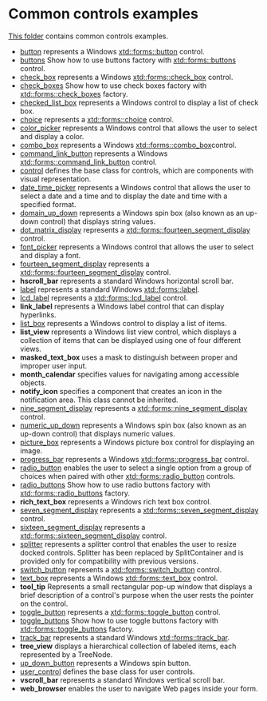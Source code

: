 # Common controls examples

[This folder](.) contains common controls examples.

* [button](button/README.md) represents a Windows [xtd::forms::button](../../../src/xtd.forms/include/xtd/forms/button.h) control.
* [buttons](buttons/README.md) Show how to use buttons factory with [xtd::forms::buttons](../../../src/xtd.forms/include/xtd/forms/buttons.h) control.
* [check_box](check_box/README.md) represents a Windows [xtd::forms::check_box](../../../src/xtd.forms/include/xtd/forms/check_box.h) control.
* [check_boxes](check_boxes/README.md) Show how to use check boxes factory with [xtd::forms::check_boxes](../../../src/xtd.forms/include/xtd/forms/check_boxes.h) factory.
* [checked_list_box](checked_list_box/README.md) represents a Windows control to display a list of check box.
* [choice](choice/README.md) represents a [xtd::forms::choice](../../../src/xtd.forms/include/xtd/forms/choice.h) control.
* [color_picker](color_picker/README.md) represents a Windows control that allows the user to select and display a color.
* [combo_box](combo_box/README.md) represents a Windows [xtd::forms::combo_box](../../../src/xtd.forms/include/xtd/forms/combo_box.h)control.
* [command_link_button](command_link_button/README.md) represents a Windows [xtd::forms::command_link_button](../../../src/xtd.forms/include/xtd/forms/command_link_button.h) control.
* [control](control/README.md) defines the base class for controls, which are components with visual representation.
* [date_time_picker](date_time_picker/README.md) represents a Windows control that allows the user to select a date and a time and to display the date and time with a specified format.
* [domain_up_down](domain_up_down/README.md) represents a Windows spin box (also known as an up-down control) that displays string values.
* [dot_matrix_display](dot_matrix_display/README.md) represents a [xtd::forms::fourteen_segment_display](../../../src/xtd.forms/include/xtd/forms/dot_matrix_display.h) control.
* [font_picker](font_picker/README.md) represents a Windows control that allows the user to select and display a font.
* [fourteen_segment_display](fourteen_segment_display/README.md) represents a [xtd::forms::fourteen_segment_display](../../../src/xtd.forms/include/xtd/forms/fourteen_segment_display.h) control.
* **hscroll_bar** represents a standard Windows horizontal scroll bar.
* [label](label/README.md) represents a standard Windows [xtd::forms::label](../../../src/xtd.forms/include/xtd/forms/label.h).
* [lcd_label](lcd_label/README.md) represents a [xtd::forms::lcd_label](../../../src/xtd.forms/include/xtd/forms/lcd_label.h) control.
* **link_label** represents a Windows label control that can display hyperlinks.
* [list_box](list_box/README.md) represents a Windows control to display a list of items.
* **list_view** represents a Windows list view control, which displays a collection of items that can be displayed using one of four different views.
* **masked_text_box** uses a mask to distinguish between proper and improper user input.
* **month_calendar** specifies values for navigating among accessible objects.
* **notify_icon** specifies a component that creates an icon in the notification area. This class cannot be inherited.
* [nine_segment_display](nine_segment_display/README.md) represents a [xtd::forms::nine_segment_display](../../../src/xtd.forms/include/xtd/forms/nine_segment_display.h) control.
* [numeric_up_down](numeric_up_down/README.md) represents a Windows spin box (also known as an up-down control) that displays numeric values.
* [picture_box](picture_box/README.md) represents a Windows picture box control for displaying an image.
* [progress_bar](progress_bar/README.md) represents a Windows [xtd::forms::progress_bar](../../../src/xtd.forms/include/xtd/forms/progress_bar.h) control.
* [radio_button](radio_button/README.md) enables the user to select a single option from a group of choices when paired with other [xtd::forms::radio_button](../../../src/xtd.forms/include/xtd/forms/radio_button.h) controls.
* [radio_buttons](radio_buttons/README.md) Show how to use radio buttons factory with [xtd::forms::radio_buttons](../../../src/xtd.forms/include/xtd/forms/radio_buttons.h) factory.
* **rich_text_box** represents a Windows rich text box control.
* [seven_segment_display](seven_segment_display/README.md) represents a [xtd::forms::seven_segment_display](../../../src/xtd.forms/include/xtd/forms/seven_segment_display.h) control.
* [sixteen_segment_display](sixteen_segment_display/README.md) represents a [xtd::forms::sixteen_segment_display](../../../src/xtd.forms/include/xtd/forms/sixteen_segment_display.h) control.
* [splitter](splitter/README.md) represents a splitter control that enables the user to resize docked controls. Splitter has been replaced by SplitContainer and is provided only for compatibility with previous versions.
* [switch_button](switch_button/README.md) represents a [xtd::forms::switch_button](../../../src/xtd.forms/include/xtd/forms/switch_button.h) control.
* [text_box](text_box/README.md) represents a Windows [xtd::forms::text_box](../../../src/xtd.forms/include/xtd/forms/text_box.h) control.
* **tool_tip** Represents a small rectangular pop-up window that displays a brief description of a control's purpose when the user rests the pointer on the control.
* [toggle_button](toggle_button/README.md) represents a [xtd::forms::toggle_button](../../../src/xtd.forms/include/xtd/forms/toggle_button.h) control.
* [toggle_buttons](toggle_buttons/README.md) Show how to use toggle buttons factory with [xtd::forms::toggle_buttons](../../../src/xtd.forms/include/xtd/forms/toggle_buttons.h) factory.
* [track_bar](track_bar/README.md) represents a standard Windows [xtd::forms::track_bar](../../../src/xtd.forms/include/xtd/forms/track_bar.h).
* **tree_view** displays a hierarchical collection of labeled items, each represented by a TreeNode.
* [up_down_button](up_down_button/README.md) represents a Windows spin button.
* [user_control](user_control/README.md) defines the base class for user controls.
* **vscroll_bar** represents a standard Windows vertical scroll bar.
* **web_browser** enables the user to navigate Web pages inside your form.
